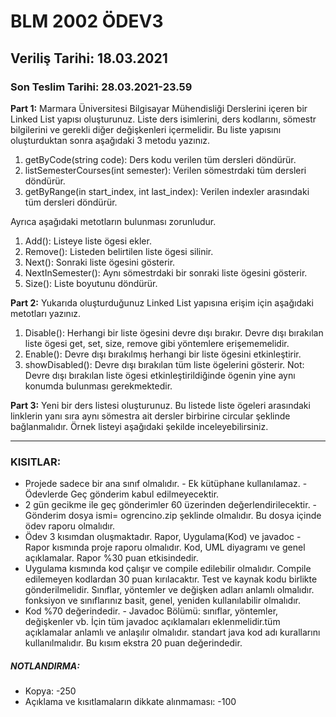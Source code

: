 
# BLM 2002 ÖDEV3
## Veriliş Tarihi: 18.03.2021


### Son Teslim Tarihi: 28.03.2021-23.59
**Part 1:** Marmara Üniversitesi Bilgisayar Mühendisliği Derslerini içeren bir Linked List yapısı oluşturunuz. Liste ders isimlerini, ders kodlarını, sömestr bilgilerini ve gerekli diğer değişkenleri içermelidir. Bu liste yapısını oluşturduktan sonra aşağıdaki 3 metodu yazınız.
1. getByCode(string code): Ders kodu verilen tüm dersleri döndürür.
2. listSemesterCourses(int semester): Verilen sömestrdaki tüm dersleri döndürür.
3.  getByRange(in start_index, int last_index): Verilen indexler arasındaki tüm dersleri döndürür.

Ayrıca aşağıdaki metotların bulunması zorunludur.
1. Add(): Listeye liste ögesi ekler.
2. Remove(): Listeden belirtilen liste ögesi silinir.
3. Next(): Sonraki liste ögesini gösterir.
4. NextInSemester(): Aynı sömestrdaki bir sonraki liste ögesini gösterir.
5. Size(): Liste boyutunu döndürür.

**Part 2:** Yukarıda oluşturduğunuz Linked List yapısına erişim için aşağıdaki metotları yazınız.
1. Disable(): Herhangi bir liste ögesini devre dışı bırakır. Devre dışı bırakılan liste ögesi get, set, size, remove gibi yöntemlere erişememelidir.
2. Enable(): Devre dışı bırakılmış herhangi bir liste ögesini etkinleştirir.
3. showDisabled(): Devre dışı bırakılan tüm liste ögelerini gösterir. Not: Devre dışı bırakılan liste ögesi etkinleştirildiğinde ögenin yine aynı konumda bulunması gerekmektedir.

**Part 3:** Yeni bir ders listesi oluşturunuz. Bu listede liste ögeleri arasındaki linklerin yanı sıra aynı sömestra ait dersler birbirine circular şeklinde bağlanmalıdır. Örnek listeyi aşağıdaki şekilde inceleyebilirsiniz.

<hr>

### KISITLAR:
- Projede sadece bir ana sınıf olmalıdır. - Ek kütüphane kullanılamaz. - Ödevlerde Geç gönderim kabul edilmeyecektir.
- 2 gün gecikme ile geç gönderimler 60 üzerinden değerlendirilecektir. - Gönderim dosya ismi= ogrencino.zip şeklinde olmalıdır. Bu dosya içinde ödev raporu olmalıdır.
- Ödev 3 kısımdan oluşmaktadır. Rapor, Uygulama(Kod) ve javadoc - Rapor kısmında proje raporu olmalıdır. Kod, UML diyagramı ve genel açıklamalar. Rapor %30 puan etkisindedir.
-  Uygulama kısmında kod çalışır ve compile edilebilir olmalıdır. Compile edilemeyen kodlardan 30 puan kırılacaktır. Test ve kaynak kodu birlikte gönderilmelidir. Sınıflar, yöntemler ve değişken adları anlamlı olmalıdır. fonksiyon ve sınıflarınız basit, genel, yeniden kullanılabilir olmalıdır.
-  Kod %70 değerindedir. - Javadoc Bölümü: sınıflar, yöntemler, değişkenler vb. İçin tüm javadoc açıklamaları eklenmelidir.tüm açıklamalar anlamlı ve anlaşılır olmalıdır. standart java kod adı kurallarını kullanılmalıdır. Bu kısım ekstra 20 puan değerindedir.

##### NOTLANDIRMA:

- Kopya: -250
- Açıklama ve kısıtlamaların dikkate alınmaması: -100 
